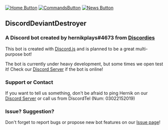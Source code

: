 [![Home Button](https://img.shields.io/badge/Page%3A-Home-brightgreen.svg)](./)
[![CommandsButton](https://img.shields.io/badge/Page%3A-Commands-green.svg)](./commands)
[![News Button](https://img.shields.io/badge/Page%3A-News-green.svg)](https://bot.hernikplays.tk/news) 
## DiscordDeviantDestroyer

### A Discord bot created by hernikplays#4673 from [Discordies](https://discordiesreview.wordpress.com)
This bot is created with [Discord.js](https://discord.js.org) and is planned to be a great multi-purpose bot!

The bot is currently under heavy development, but some times we open test it! Check our [Discord Server](https://discord.io/discordies) if the bot is online!

### Support or Contact

If you want to tell us something, don't be afraid to ping Hernik on our [Discord Server](https://discord.io/discordies) or call us from DiscordTel (Num: 03022152019)

### Issue? Suggestion?
Don't forget to report bugs or propose new bot features on our [Issue page](https://github.com/discordies/DiscordDeviantDestroyer/issues)!
